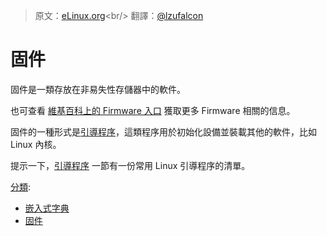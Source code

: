 > 原文：[eLinux.org](http://eLinux.org/Firmware "http://eLinux.org/Firmware")<br/>
> 翻譯：[@lzufalcon](https://github.com/lzufalcon)

# 固件

固件是一類存放在非易失性存儲器中的軟件。

也可查看 [維基百科上的 Firmware 入口](http://en.wikipedia.org/wiki/Firmware) 獲取更多 Firmware 相關的信息。

固件的一種形式是[引導程序](../.././dev_portals/Firmware/Bootloader/Bootloader.md "Bootloader")，這類程序用於初始化設備並裝載其他的軟件，比如 Linux 內核。

提示一下，[引導程序](../.././dev_portals/Firmware/Bootloader/Bootloader.md "Bootloader") 一節有一份常用 Linux 引導程序的清單。

[分類](http://eLinux.org/Special:Categories "Special:Categories"):

-   [嵌入式字典](http://eLinux.org/Category:Embedded_Dictionary "Category:Embedded Dictionary")
-   [固件](http://elinux.org/Category:Firmware)


